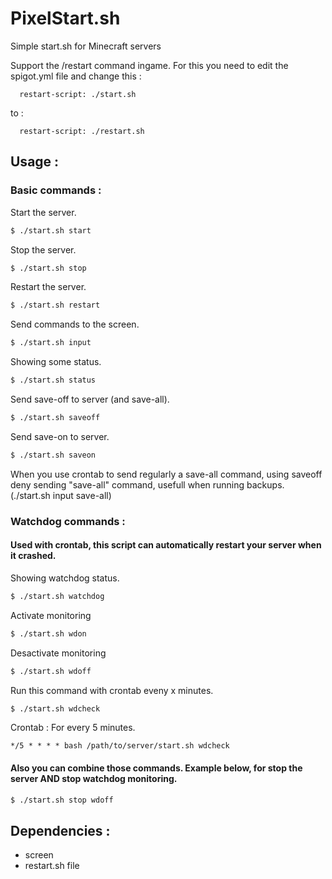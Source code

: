 # PixelStart.sh
Simple start.sh for Minecraft servers

Support the /restart command ingame.
For this you need to edit the spigot.yml file and change this :
```
  restart-script: ./start.sh
```
to :
```
  restart-script: ./restart.sh
```

## Usage :
### Basic commands :

Start the server.
```bash
$ ./start.sh start
```
Stop the server.
```bash
$ ./start.sh stop
```
Restart the server.
```bash
$ ./start.sh restart
```
Send commands to the screen.
```bash
$ ./start.sh input
```
Showing some status.
```bash
$ ./start.sh status
```
Send save-off to server (and save-all).
```bash
$ ./start.sh saveoff
```
Send save-on to server.
```bash
$ ./start.sh saveon
```
When you use crontab to send regularly a save-all command, using saveoff deny sending "save-all" command, usefull when running backups. (./start.sh input save-all)

### Watchdog commands :
#### Used with crontab, this script can automatically restart your server when it crashed.

Showing watchdog status.
```bash
$ ./start.sh watchdog
```

Activate monitoring
```bash
$ ./start.sh wdon
```

Desactivate monitoring
```bash
$ ./start.sh wdoff
```

Run this command with crontab eveny x minutes.
```bash
$ ./start.sh wdcheck
```
Crontab : For every 5 minutes.
```
*/5 * * * * bash /path/to/server/start.sh wdcheck
```
#### Also you can combine those commands. Example below, for stop the server AND stop watchdog monitoring.
```bash
$ ./start.sh stop wdoff
```
## Dependencies :
* screen
* restart.sh file
